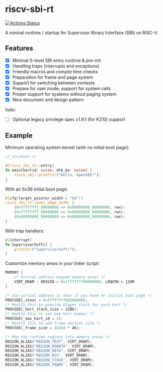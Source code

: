 # riscv-sbi-rt

[![Actions Status](https://github.com/rcore-os/riscv-sbi-rt/workflows/CI/badge.svg)](https://github.com/rcore-os/riscv-sbi-rt/actions)

A mininal runtime / startup for Supervisor Binary Interface (SBI) on RISC-V.

## Features

- [x] Minimal S-level SBI entry runtime & pre-init
- [x] Handling traps (interrupts and exceptions)
- [x] Friendly macros and compile time checks
- [x] Preparation for frame and page system
- [x] Support for switching between contexts
- [x] Prepare for user mode, support for system calls
- [x] Proper support for systems without paging system
- [x] Nice document and design pattern

todo:

- [ ] Optional legacy privilege spec v1.9.1 (for K210) support

## Example

Minimum operating system kernel (with no initial boot page):

```rust
// src/main.rs

#[riscv_sbi_rt::entry]
fn main(hartid: usize, dtb_pa: usize) {
    riscv_sbi::println!("Hello, OpenSBI!");
}
```

With an Sv39 initial boot page:

```rust
#[cfg(target_pointer_width = "64")]
riscv_sbi_rt::boot_page_sv39! {
    (0xffffffff_80000000 => 0x00000000_80000000, rwx);
    (0xffffffff_00000000 => 0x00000000_00000000, rwx);
    (0x00000000_80000000 => 0x00000000_80000000, rwx);
}
```

With trap handlers:

```rust
#[interrupt]
fn SupervisorSoft() {
    println!("SupervisorSoft!");
}
```

Customize memory areas in your linker script:

```rust
MEMORY {
    /* Virtual address mapped memory areas */
    VIRT_DRAM : ORIGIN = 0xffffffff80000000, LENGTH = 128M
}

/* Use virtual address is okay if you have an initial boot page */
PROVIDE(_stext = 0xffffffff80200000);
/* Modify this to provide bigger stack for each hart */
PROVIDE(_hart_stack_size = 128K);
/* Modify this to set max hart number */
PROVIDE(_max_hart_id = 1);
/* Modify this to add frame section size */
PROVIDE(_frame_size = 16384 * 4K);

/* Map the runtime regions into memory areas */
REGION_ALIAS("REGION_TEXT", VIRT_DRAM);
REGION_ALIAS("REGION_RODATA", VIRT_DRAM);
REGION_ALIAS("REGION_DATA", VIRT_DRAM);
REGION_ALIAS("REGION_BSS", VIRT_DRAM);
REGION_ALIAS("REGION_STACK", VIRT_DRAM);
REGION_ALIAS("REGION_FRAME", VIRT_DRAM);
```
